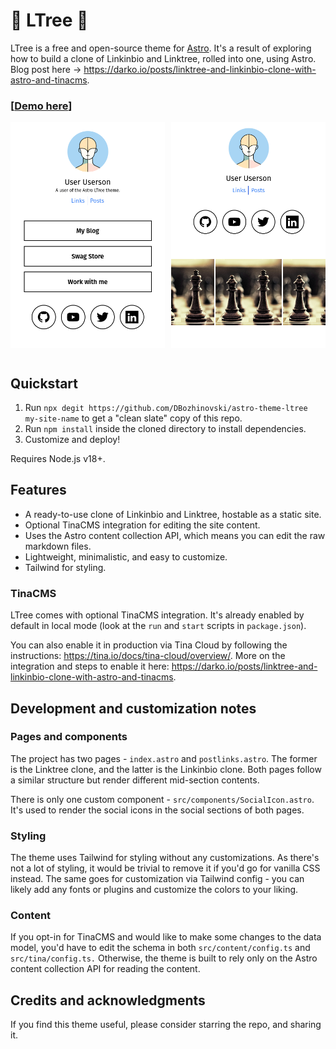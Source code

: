 # 🌳 LTree 🌳

LTree is a free and open-source theme for [Astro](https://astro.build). It's a result of exploring how to build a clone of Linkinbio and Linktree, rolled into one, using Astro. Blog post here -> https://darko.io/posts/linktree-and-linkinbio-clone-with-astro-and-tinacms.

### [[Demo here](https://ltree.darko.io)]

<div style="display: flex; justify-content: space-between; padding-bottom: 15px;">
  <img style="width: 49%; object-fit: cover; max-height: 430px; object-position: 50% 0;" src="./theme_1.png" />
  <img style="width: 49%; object-fit: cover; max-height: 430px; object-position: 50% 0;" src="./theme_2.png" />
</div>

## Quickstart

1. Run `npx degit https://github.com/DBozhinovski/astro-theme-ltree my-site-name` to get a "clean slate" copy of this repo.
2. Run `npm install` inside the cloned directory to install dependencies.
3. Customize and deploy!

Requires Node.js v18+.

## Features

- A ready-to-use clone of Linkinbio and Linktree, hostable as a static site.
- Optional TinaCMS integration for editing the site content.
- Uses the Astro content collection API, which means you can edit the raw markdown files.
- Lightweight, minimalistic, and easy to customize.
- Tailwind for styling.

### TinaCMS

LTree comes with optional TinaCMS integration. It's already enabled by default in local mode (look at the `run` and `start` scripts in `package.json`).

You can also enable it in production via Tina Cloud by following the instructions: https://tina.io/docs/tina-cloud/overview/. More on the integration and steps to enable it here: https://darko.io/posts/linktree-and-linkinbio-clone-with-astro-and-tinacms.

## Development and customization notes

### Pages and components

The project has two pages - `index.astro` and `postlinks.astro`. The former is the Linktree clone, and the latter is the Linkinbio clone. Both pages follow a similar structure but render different mid-section contents.

There is only one custom component - `src/components/SocialIcon.astro`. It's used to render the social icons in the social sections of both pages.

### Styling

The theme uses Tailwind for styling without any customizations. As there's not a lot of styling, it would be trivial to remove it if you'd go for vanilla CSS instead. The same goes for customization via Tailwind config - you can likely add any fonts or plugins and customize the colors to your liking.

### Content

If you opt-in for TinaCMS and would like to make some changes to the data model, you'd have to edit the schema in both `src/content/config.ts` and `src/tina/config.ts.` Otherwise, the theme is built to rely only on the Astro content collection API for reading the content.

## Credits and acknowledgments

If you find this theme useful, please consider starring the repo, and sharing it.
